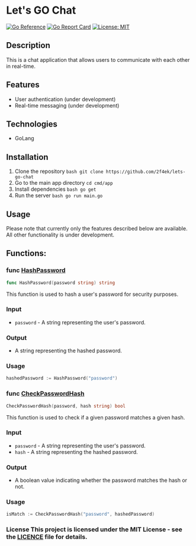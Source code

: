 # Let's GO Chat
[![Go Reference](https://pkg.go.dev/badge/github.com/2f4ek/lets-go-chat.svg)](https://pkg.go.dev/github.com/2f4ek/lets-go-chat)
[![Go Report Card](https://goreportcard.com/badge/github.com/2f4ek/lets-go-chat)](https://goreportcard.com/report/github.com/2f4ek/lets-go-chat)
[![License: MIT](https://img.shields.io/badge/License-MIT-yellow.svg)](https://opensource.org/licenses/MIT)
## Description
This is a chat application that allows users to communicate with each other in real-time. 
## Features
- User authentication (under development)
- Real-time messaging (under development)
## Technologies 
   - GoLang
## Installation 
   1. Clone the repository ```bash git clone https://github.com/2f4ek/lets-go-chat``` 
   2. Go to the main app directory ```cd cmd/app``` 
   3. Install dependencies ```bash go get``` 
   4. Run the server ```bash go run main.go``` 
## Usage 
Please note that currently only the features described below are available. All other functionality is under development.
## Functions: 
### func [HashPassword](https://github.com/2f4ek/lets-go-chat/blob/main/pkg/hasher/hasher.go#L10)
```go 
func HashPassword(password string) string
``` 
This function is used to hash a user's password for security purposes. 
### Input 
- `password` - A string representing the user's password. 
### Output
- A string representing the hashed password. 
### Usage
```go 
hashedPassword := HashPassword("password") 
```
###
### func [CheckPasswordHash](https://github.com/2f4ek/lets-go-chat/blob/main/pkg/hasher/hasher.go#L19)
```go
CheckPasswordHash(password, hash string) bool
```
This function is used to check if a given password matches a given hash. 
### Input
- `password` - A string representing the user's password. 
- `hash` - A string representing the hashed password. 
### Output 
- A boolean value indicating whether the password matches the hash or not. 
### Usage 
```go
isMatch := CheckPasswordHash("password", hashedPassword)
```

### License This project is licensed under the MIT License - see the [LICENCE](LICENCE.md) file for details.